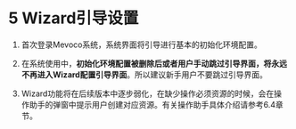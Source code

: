 # 5 Wizard引导设置

1. 首次登录Mevoco系统，系统界面将引导进行基本的初始化环境配置。

2. 在系统使用中，**初始化环境配置被删除后或者用户手动跳过引导界面，将永远不再进入Wizard配置引导界面**。所以建议新手用户不要跳过引导界面。

3. Wizard功能将在后续版本中逐步弱化，在缺少操作必须资源的时候，会在操作助手的弹窗中提示用户创建对应资源。有关操作助手具体介绍请参考6.4章节。